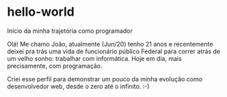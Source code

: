 # hello-world
Início da minha trajetória como programador

Olá! Me chamo João, atualmente (Jun/20) tenho 21 anos e recentemente deixei pra trás uma vida de funcionário público Federal para correr atrás de um velho sonho: trabalhar com informática. Hoje em dia, mais precisamente, com programação.

Criei esse perfil para demonstrar um pouco da minha evolução como desenvolvedor web, desde o zero até o infinito. :-)
